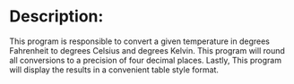 # Description:

This program is responsible to convert a given temperature in degrees
Fahrenheit to degrees Celsius and degrees Kelvin. This program will round all conversions to a
precision of four decimal places. Lastly, This program will display the results in a convenient
table style format.